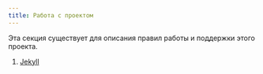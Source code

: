 ```yaml
---
title: Работа с проектом
---
```


Эта секция существует для описания правил работы и поддержки этого 
проекта.

1. [Jekyll](jekyll)